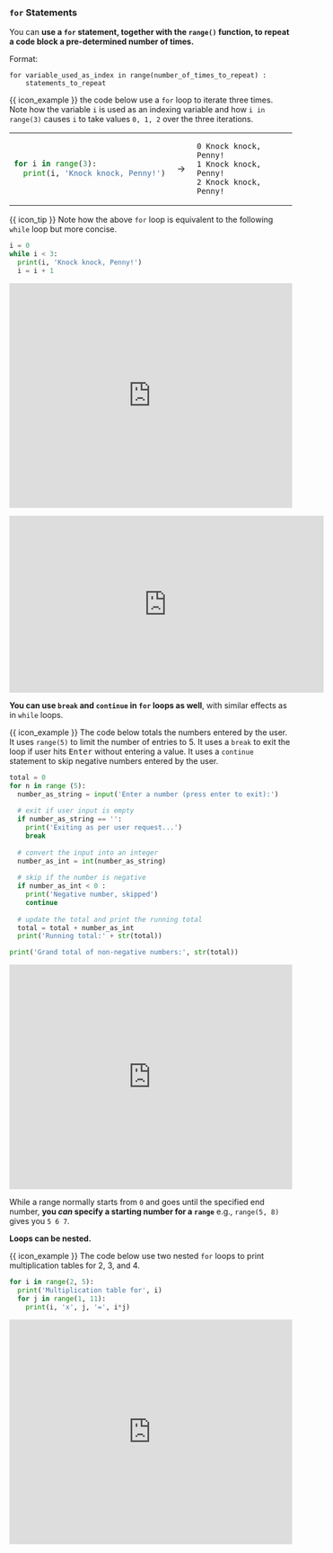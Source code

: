 ### `for` Statements

You can **use a `for` statement, together with the `range()` function, to repeat a code block a pre-determined number of times.** 

Format:
```
for variable_used_as_index in range(number_of_times_to_repeat) :
    statements_to_repeat
```

<tip-box>

{{ icon_example }} the code below use a `for` loop to iterate three times. Note how the variable `i` is used as an indexing variable and how `i in range(3)` causes `i` to take values `0, 1, 2` over the three iterations.

<table>
<tr>
  <td>
  
```python
for i in range(3):
  print(i, 'Knock knock, Penny!')
```
  </td>
  <td>&nbsp;→&nbsp;</td>
  <td>
  
```
0 Knock knock, Penny!
1 Knock knock, Penny!
2 Knock knock, Penny!
```
  </td>
</tr>
</table>

{{ icon_tip }} Note how the above `for` loop is equivalent to the following `while` loop but more concise.
```python
i = 0
while i < 3:
  print(i, 'Knock knock, Penny!')
  i = i + 1
```

<panel type="seamless" header="%%{{ icon_try }} Try your own%%">

<iframe height="400px" width="100%" src="https://repl.it/@pythonbasics/penny-thrice?lite=true" scrolling="no" frameborder="no" allowtransparency="true" allowfullscreen="true" sandbox="allow-forms allow-pointer-lock allow-popups allow-same-origin allow-scripts allow-modals"></iframe>

</panel><p/>

</tip-box>

<panel type="seamless" header="%%{{ icon_video }} Basic `for` statements%%">
<iframe width="560" height="315" src="https://www.youtube.com/embed/HFQGxh1jY3g?rel=0&showinfo=0&start=8&end=372&version=3" frameborder="0" allowfullscreen></iframe>

</panel><p/>

<include src="exercisePanel.md" boilerplate var-title="Multiplication Table" var-file="e-multiplicationTable.md" />

**You can use `break` and `continue` in `for` loops as well**, with similar effects as in `while` loops.

<tip-box> 

{{ icon_example }} The code below totals the numbers entered by the user. It uses `range(5)` to limit the number of entries to 5. It uses a `break` to exit the loop if user hits <kbd>Enter</kbd> without entering a value. It uses a `continue` statement to skip negative numbers entered by the user.


```python
total = 0
for n in range (5):
  number_as_string = input('Enter a number (press enter to exit):')
  
  # exit if user input is empty
  if number_as_string == '':
    print('Exiting as per user request...')
    break
    
  # convert the input into an integer
  number_as_int = int(number_as_string)
  
  # skip if the number is negative
  if number_as_int < 0 :
    print('Negative number, skipped')
    continue 
    
  # update the total and print the running total
  total = total + number_as_int
  print('Running total:' + str(total))

print('Grand total of non-negative numbers:', str(total))
```

<panel type="seamless" header="%%{{ icon_try }} Try your own%%">

<iframe height="400px" width="100%" src="https://repl.it/@pythonbasics/addup-positive?lite=true" scrolling="no" frameborder="no" allowtransparency="true" allowfullscreen="true" sandbox="allow-forms allow-pointer-lock allow-popups allow-same-origin allow-scripts allow-modals"></iframe>

</panel><p/>

</tip-box>

<include src="exercisePanel.md" boilerplate var-title="Multiplication Table (Extended)" var-file="e-multiplicationTableExtended.md" />

While a range normally starts from `0` and goes until the specified end number, **you _can_ specify a starting number for a `range`** e.g., `range(5, 8)` gives you `5 6 7`.

**Loops can be nested.**

<tip-box> 

{{ icon_example }} The code below use two nested `for` loops to print multiplication tables for 2, 3, and 4.


```python
for i in range(2, 5):
  print('Multiplication table for', i)
  for j in range(1, 11):
    print(i, 'x', j, '=', i*j)
```

<panel type="seamless" header="%%{{ icon_try }} Try your own%%">

<iframe height="400px" width="100%" src="https://repl.it/@pythonbasics/for-manyMultiplicationTables?lite=true" scrolling="no" frameborder="no" allowtransparency="true" allowfullscreen="true" sandbox="allow-forms allow-pointer-lock allow-popups allow-same-origin allow-scripts allow-modals"></iframe>

</panel><p/>

</tip-box>

<include src="exercisePanel.md" boilerplate var-title="Three Dice Throws" var-file="e-threeDiceThrows.md" />